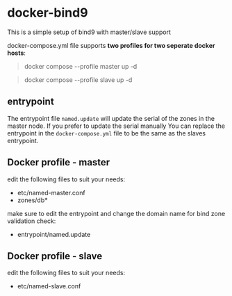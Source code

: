 # docker-bind9

This is a simple setup of bind9 with master/slave support

docker-compose.yml file supports **two profiles for two seperate docker hosts**:

> docker compose --profile master up -d

> docker compose --profile slave up -d

## entrypoint

The entrypoint file `named.update` will update the serial of the zones in the master node.
If you prefer to update the serial manually You can replace the entrypoint in the `docker-compose.yml` file to be the same as the slaves entrypoint.

## Docker profile - master

edit the following files to suit your needs:

- etc/named-master.conf
- zones/db*

make sure to edit the entrypoint and change the domain name for bind zone validation check:

- entrypoint/named.update

## Docker profile - slave

edit the following files to suit your needs:

- etc/named-slave.conf
